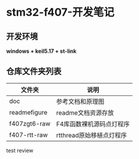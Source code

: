 # stm32-f407-开发笔记
## 开发环境
**windows + keil5.17 + st-link**  


## 仓库文件夹列表

| 文件夹 | 说明         |
| ------ | ------------ |
| doc    | 参考文档和原理图 |
|readmefigure|readme文档资源存放|
|f407zgt6-raw|F4库函数裸机源码点灯程序|
|f407-rtt-raw|rtthread原始移植点灯程序|

test review
